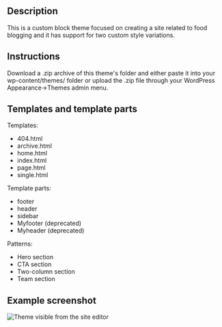 ## Description
This is a custom block theme focused on creating a site related to food blogging and it has support for two custom style variations.

## Instructions
Download a .zip archive of this theme's folder and either paste it into your wp-content/themes/ folder or upload the .zip file through your WordPress Appearance->Themes admin menu.

## Templates and template parts
Templates:
- 404.html
- archive.html
- home.html
- index.html
- page.html
- single.html

Template parts:
- footer
- header
- sidebar
- Myfooter (deprecated)
- Myheader (deprecated)

Patterns:
- Hero section
- CTA section
- Two-column section
- Team section

## Example screenshot
![Theme visible from the site editor](image.png)
